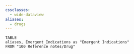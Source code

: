 ```yaml
---
cssclasses:
  - wide-dataview
aliases:
  - drugs
---
```


```dataview
TABLE
aliases, Emergent_Indications as "Emergent Indications"
FROM "100 Reference notes/Drug"
```
